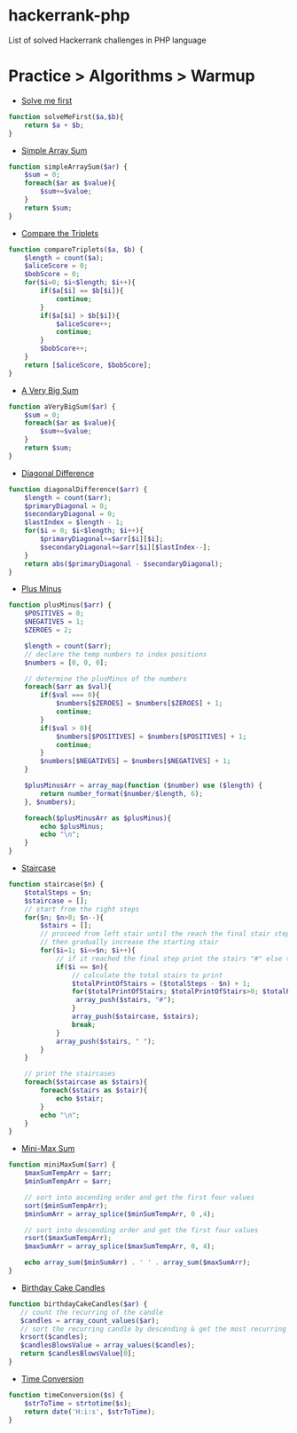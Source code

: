 # hackerrank-php
List of solved Hackerrank challenges in PHP language

# Practice > Algorithms > Warmup
- [Solve me first](https://www.hackerrank.com/challenges/solve-me-first/problem "Solve me first")
```php
function solveMeFirst($a,$b){
	return $a + $b;
}
```
- [Simple Array Sum](https://www.hackerrank.com/challenges/simple-array-sum/problem "Simple Array Sum")
```php
function simpleArraySum($ar) {
    $sum = 0;
    foreach($ar as $value){
        $sum+=$value;
    }
    return $sum;
}
```
- [Compare the Triplets](https://www.hackerrank.com/challenges/compare-the-triplets/problem "Compare the Triplets")
```php
function compareTriplets($a, $b) {
    $length = count($a);
    $aliceScore = 0;
    $bobScore = 0;
    for($i=0; $i<$length; $i++){
        if($a[$i] == $b[$i]){
            continue;
        }
        if($a[$i] > $b[$i]){
            $aliceScore++;
            continue;
        }
        $bobScore++;
    }
    return [$aliceScore, $bobScore];
}
```
- [A Very Big Sum](https://www.hackerrank.com/challenges/a-very-big-sum/problem "A Very Big Sum")
```php
function aVeryBigSum($ar) {
    $sum = 0;
    foreach($ar as $value){
        $sum+=$value;
    }
    return $sum;
}
```
- [Diagonal Difference](https://www.hackerrank.com/challenges/diagonal-difference/problem "Diagonal Difference")
```php
function diagonalDifference($arr) {
    $length = count($arr);
    $primaryDiagonal = 0;
    $secondaryDiagonal = 0;
    $lastIndex = $length - 1;
    for($i = 0; $i<$length; $i++){
        $primaryDiagonal+=$arr[$i][$i];
        $secondaryDiagonal+=$arr[$i][$lastIndex--];
    }
    return abs($primaryDiagonal - $secondaryDiagonal);
}
```
- [Plus Minus](https://www.hackerrank.com/challenges/plus-minus/problem "Plus Minus")
```php
function plusMinus($arr) {
    $POSITIVES = 0;
    $NEGATIVES = 1;
    $ZEROES = 2;

    $length = count($arr);
    // declare the temp numbers to index positions
    $numbers = [0, 0, 0];

    // determine the plusMinus of the numbers
    foreach($arr as $val){
        if($val === 0){
            $numbers[$ZEROES] = $numbers[$ZEROES] + 1;
            continue;
        }
        if($val > 0){
            $numbers[$POSITIVES] = $numbers[$POSITIVES] + 1;
            continue;
        }
        $numbers[$NEGATIVES] = $numbers[$NEGATIVES] + 1;
    }

    $plusMinusArr = array_map(function ($number) use ($length) {
        return number_format($number/$length, 6);
    }, $numbers);

    foreach($plusMinusArr as $plusMinus){
        echo $plusMinus;
        echo "\n";
    }
}
```
- [Staircase](https://www.hackerrank.com/challenges/staircase/problem "Staircase")
```php
function staircase($n) {
    $totalSteps = $n;
    $staircase = [];
    // start from the right steps
    for($n; $n>0; $n--){
        $stairs = [];
        // proceed from left stair until the reach the final stair steps
        // then gradually increase the starting stair
        for($i=1; $i<=$n; $i++){
            // if it reached the final step print the stairs "#" else the its spaces
            if($i == $n){
                // calculate the total stairs to print
                $totalPrintOfStairs = ($totalSteps - $n) + 1;
                for($totalPrintOfStairs; $totalPrintOfStairs>0; $totalPrintOfStairs--){
                 array_push($stairs, "#");
                }
                array_push($staircase, $stairs);
                break;
            }
            array_push($stairs, " ");
        }
    }

    // print the staircases
    foreach($staircase as $stairs){
        foreach($stairs as $stair){
            echo $stair;
        }
        echo "\n";
    }
}
```
- [Mini-Max Sum](https://www.hackerrank.com/challenges/mini-max-sum/problem "Mini-Max Sum")
```php
function miniMaxSum($arr) {
    $maxSumTempArr = $arr;
    $minSumTempArr = $arr;

    // sort into ascending order and get the first four values
    sort($minSumTempArr);
    $minSumArr = array_splice($minSumTempArr, 0 ,4);

    // sort into descending order and get the first four values
    rsort($maxSumTempArr);
    $maxSumArr = array_splice($maxSumTempArr, 0, 4);    

    echo array_sum($minSumArr) . ' ' . array_sum($maxSumArr);
}
```
- [Birthday Cake Candles](https://www.hackerrank.com/challenges/birthday-cake-candles/problem "Birthday Cake Candles")
```php
function birthdayCakeCandles($ar) {
   // count the recurring of the candle
   $candles = array_count_values($ar);
   // sort the recurring candle by descending & get the most recurring candle
   krsort($candles);
   $candlesBlowsValue = array_values($candles);
   return $candlesBlowsValue[0];
}
```

- [Time Conversion](https://www.hackerrank.com/challenges/time-conversion/problem "Time Conversion")
```php
function timeConversion($s) {
    $strToTime = strtotime($s);
    return date('H:i:s', $strToTime);
}
```



